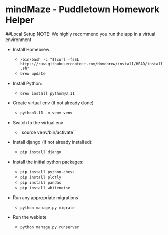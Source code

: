 
# mindMaze - Puddletown Homework Helper

##Local Setup
NOTE: We highly recommend you run the app in a virtual environment

- Install Homebrew:
  - `/bin/bash -c "$(curl -fsSL https://raw.githubusercontent.com/Homebrew/install/HEAD/install.sh"`
  - `brew update`
- Install Python: 
  - `brew install python@3.11`
- Create virtual env (if not already done) 
  - `python3.11 -m venv venv`
- Switch to the virtual env
  - `source venv/bin/activate``
- Install django (if not already installed): 
  - `pip install django`
- Install the initial python packages:
  - `pip install python-chess`
  - `pip install plotly`
  - `pip install pandas`
  - `pip install whitenoise`

- Run any appropriate migrations
  - `python manage.py migrate`

- Run the webiste
  - `python manage.py runserver`